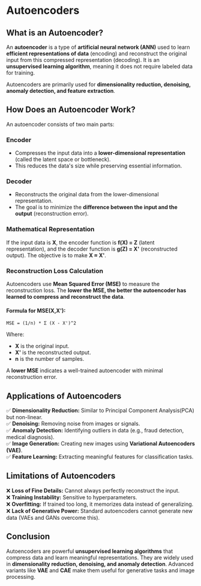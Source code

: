 # Autoencoders

## What is an Autoencoder?
An **autoencoder** is a type of **artificial neural network (ANN)** used to learn **efficient representations of data** (encoding) and reconstruct the original input from this compressed representation (decoding). It is an **unsupervised learning algorithm**, meaning it does not require labeled data for training.

Autoencoders are primarily used for **dimensionality reduction, denoising, anomaly detection, and feature extraction**.

## How Does an Autoencoder Work?
An autoencoder consists of two main parts:

### **Encoder**
- Compresses the input data into a **lower-dimensional representation** (called the latent space or bottleneck).
- This reduces the data's size while preserving essential information.

### **Decoder**
- Reconstructs the original data from the lower-dimensional representation.
- The goal is to minimize the **difference between the input and the output** (reconstruction error).

### **Mathematical Representation**
If the input data is **X**, the encoder function is **f(X) = Z** (latent representation), and the decoder function is **g(Z) = X'** (reconstructed output). The objective is to make **X ≈ X'**.

### **Reconstruction Loss Calculation**
Autoencoders use **Mean Squared Error (MSE)** to measure the reconstruction loss. The **lower the MSE, the better the autoencoder has learned to compress and reconstruct the data**.

#### **Formula for MSE(**X**,**X'**):**
```
MSE = (1/n) * Σ (X - X')^2
```
Where:
- **X** is the original input.
- **X'** is the reconstructed output.
- **n** is the number of samples.

A **lower MSE** indicates a well-trained autoencoder with minimal reconstruction error.


## Applications of Autoencoders
✅ **Dimensionality Reduction:**  Similar to Principal Component Analysis(PCA) but non-linear.  
✅ **Denoising:**  Removing noise from images or signals.  
✅ **Anomaly Detection:**  Identifying outliers in data (e.g., fraud detection, medical diagnosis).  
✅ **Image Generation:**  Creating new images using **Variational Autoencoders (VAE)**.  
✅ **Feature Learning:**  Extracting meaningful features for classification tasks.  

## Limitations of Autoencoders
❌ **Loss of Fine Details:**  Cannot always perfectly reconstruct the input.  
❌ **Training Instability:**  Sensitive to hyperparameters.  
❌ **Overfitting:**  If trained too long, it memorizes data instead of generalizing.  
❌ **Lack of Generative Power:**  Standard autoencoders cannot generate new data (VAEs and GANs overcome this).  

## Conclusion
Autoencoders are powerful **unsupervised learning algorithms** that compress data and learn meaningful representations. They are widely used in **dimensionality reduction, denoising, and anomaly detection**. Advanced variants like **VAE** and **CAE** make them useful for generative tasks and image processing.
